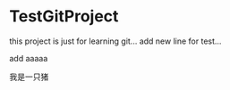 # TestGitProject
this project is just for learning git...
add new line for test...

add aaaaa

我是一只猪
